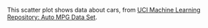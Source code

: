 This scatter plot shows data about cars, from [UCI Machine Learning Repository: Auto MPG Data Set](http://mlr.cs.umass.edu/ml/datasets/Auto+MPG).